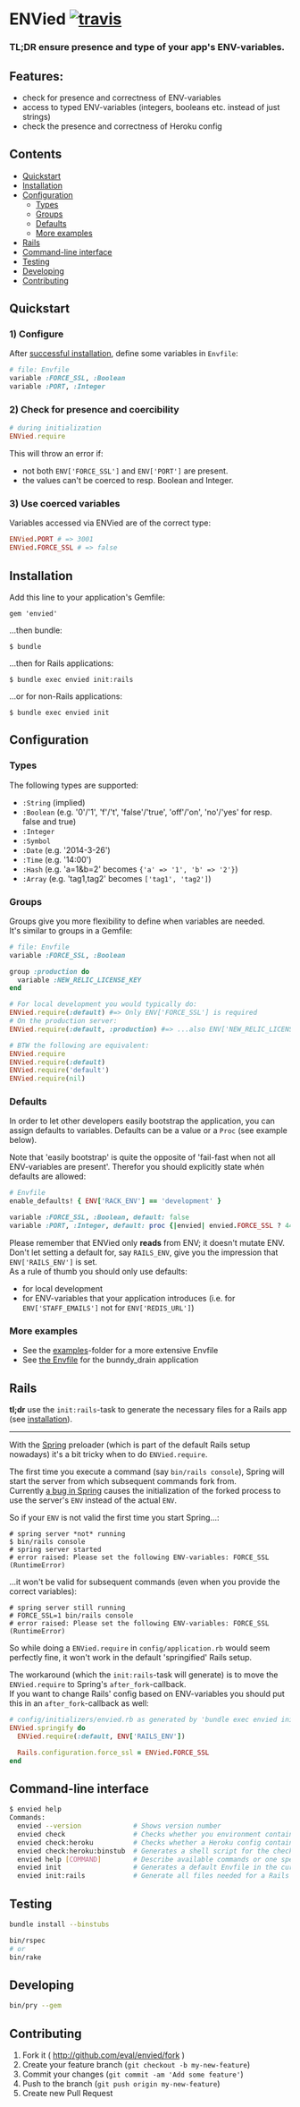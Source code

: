 # ENVied [![travis](https://secure.travis-ci.org/eval/envied.png?branch=master)](https://secure.travis-ci.org/#!/eval/envied)

### TL;DR ensure presence and type of your app's ENV-variables.

## Features:

* check for presence and correctness of ENV-variables
* access to typed ENV-variables (integers, booleans etc. instead of just strings)
* check the presence and correctness of Heroku config

## Contents

* [Quickstart](#quickstart)
* [Installation](#installation)
* [Configuration](#configuration)
  * [Types](#types)
  * [Groups](#groups)
  * [Defaults](#defaults)
  * [More examples](#more-examples)
* [Rails](#rails)
* [Command-line interface](#command-line-interface)
* [Testing](#testing)
* [Developing](#developing)
* [Contributing](#contributing)

## Quickstart

### 1) Configure

After [successful installation](#installation), define some variables in `Envfile`:

```ruby
# file: Envfile
variable :FORCE_SSL, :Boolean
variable :PORT, :Integer
```

### 2) Check for presence and coercibility

```ruby
# during initialization
ENVied.require
```

This will throw an error if:
* not both `ENV['FORCE_SSL']` and `ENV['PORT']` are present.
* the values can't be coerced to resp. Boolean and Integer.

### 3) Use coerced variables

Variables accessed via ENVied are of the correct type:

```ruby
ENVied.PORT # => 3001
ENVied.FORCE_SSL # => false
```

## Installation

Add this line to your application's Gemfile:

    gem 'envied'

...then bundle:

    $ bundle

...then for Rails applications:

    $ bundle exec envied init:rails

...or for non-Rails applications:

    $ bundle exec envied init

## Configuration

### Types

The following types are supported:

* `:String` (implied)
* `:Boolean` (e.g. '0'/'1', 'f'/'t', 'false'/'true', 'off'/'on', 'no'/'yes' for resp. false and true)
* `:Integer`
* `:Symbol`
* `:Date` (e.g. '2014-3-26')
* `:Time` (e.g. '14:00')
* `:Hash` (e.g. 'a=1&b=2' becomes `{'a' => '1', 'b' => '2'}`)
* `:Array` (e.g. 'tag1,tag2' becomes `['tag1', 'tag2']`)

### Groups

Groups give you more flexibility to define when variables are needed.  
It's similar to groups in a Gemfile:

```ruby
# file: Envfile
variable :FORCE_SSL, :Boolean

group :production do
  variable :NEW_RELIC_LICENSE_KEY
end
```

```ruby
# For local development you would typically do:
ENVied.require(:default) #=> Only ENV['FORCE_SSL'] is required
# On the production server:
ENVied.require(:default, :production) #=> ...also ENV['NEW_RELIC_LICENSE_KEY'] is required

# BTW the following are equivalent:
ENVied.require
ENVied.require(:default)
ENVied.require('default')
ENVied.require(nil)
```

### Defaults

In order to let other developers easily bootstrap the application, you can assign defaults to variables.
Defaults can be a value or a `Proc` (see example below).

Note that 'easily bootstrap' is quite the opposite of 'fail-fast when not all ENV-variables are present'. Therefor you should explicitly state whén defaults are allowed:

```ruby
# Envfile
enable_defaults! { ENV['RACK_ENV'] == 'development' }

variable :FORCE_SSL, :Boolean, default: false
variable :PORT, :Integer, default: proc {|envied| envied.FORCE_SSL ? 443 : 80 }
```

Please remember that ENVied only **reads** from ENV; it doesn't mutate ENV.
Don't let setting a default for, say `RAILS_ENV`, give you the impression that `ENV['RAILS_ENV']` is set.  
As a rule of thumb you should only use defaults:
* for local development
* for ENV-variables that your application introduces (i.e. for `ENV['STAFF_EMAILS']` not for `ENV['REDIS_URL']`)

### More examples

* See the [examples](/examples)-folder for a more extensive Envfile
* See [the Envfile](https://github.com/eval/bunny_drain/blob/c54d7d977afb5e23a92da7a2fd0d39f6a7e29bf1/Envfile) for the bunndy_drain application

## Rails

**tl;dr** use the `init:rails`-task to generate the necessary files for a Rails app (see [installation](#installation)).

---

With the [Spring](https://github.com/rails/spring) preloader (which is part of the default Rails setup nowadays) it's a bit tricky when to do `ENVied.require`.

The first time you execute a command (say `bin/rails console`), Spring will start the server from which subsequent commands fork from.  
Currently [a bug in Spring](https://github.com/rails/spring/pull/267#issue-28580171) causes the initialization of the forked process to use the server's `ENV` instead of the actual `ENV`.  

So if your `ENV` is not valid the first time you start Spring...:

    # spring server *not* running
    $ bin/rails console
    # spring server started
    # error raised: Please set the following ENV-variables: FORCE_SSL (RuntimeError)

...it won't be valid for subsequent commands (even when you provide the correct variables):

    # spring server still running
    # FORCE_SSL=1 bin/rails console
    # error raised: Please set the following ENV-variables: FORCE_SSL (RuntimeError)

So while doing a `ENVied.require` in `config/application.rb` would seem perfectly fine, it won't work in the default 'springified' Rails setup.

The workaround (which the `init:rails`-task will generate) is to move the `ENVied.require` to Spring's `after_fork`-callback.  
If you want to change Rails' config based on ENV-variables you should put this in an `after_fork`-callback as well:

```ruby
# config/initializers/envied.rb as generated by 'bundle exec envied init:rails'
ENVied.springify do
  ENVied.require(:default, ENV['RAILS_ENV'])

  Rails.configuration.force_ssl = ENVied.FORCE_SSL
end
```

## Command-line interface

```bash
$ envied help
Commands:
  envied --version             # Shows version number
  envied check                 # Checks whether you environment contains the defined variables
  envied check:heroku          # Checks whether a Heroku config contains the defined variables
  envied check:heroku:binstub  # Generates a shell script for the check:heroku-task
  envied help [COMMAND]        # Describe available commands or one specific command
  envied init                  # Generates a default Envfile in the current working directory
  envied init:rails            # Generate all files needed for a Rails project
```

## Testing

```bash
bundle install --binstubs

bin/rspec
# or
bin/rake
```

## Developing

```bash
bin/pry --gem
```

## Contributing

1. Fork it ( http://github.com/eval/envied/fork )
2. Create your feature branch (`git checkout -b my-new-feature`)
3. Commit your changes (`git commit -am 'Add some feature'`)
4. Push to the branch (`git push origin my-new-feature`)
5. Create new Pull Request
